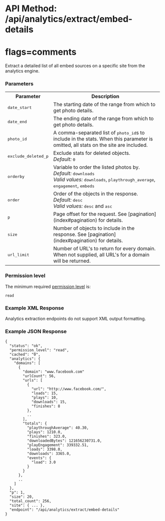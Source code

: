 # API Method: /api/analytics/extract/embed-details
# flags=comments

Extract a detailed list of all embed sources on a specific site from the analytics engine.

### Parameters

<table class="pretty">
  <tr><th>Parameter</th><th>Description</th></tr>
  <tr>
    <td><tt>date_start</tt></td>
    <td>The starting date of the range from which to get photo details.</td>
  </tr>
  <tr>
    <td><tt>date_end</tt></td>
    <td>The ending date of the range from which to get photo details.</td>
  </tr>
  <tr>
    <td><tt>photo_id</tt></td>
    <td>A comma-separated list of <tt>photo_id</tt>s to include in the stats. When this parameter is omitted, all stats on the site are included.</td>
  </tr>
  <tr>
    <td><tt>exclude_deleted_p</tt></td>
    <td>
      Exclude stats for deleted objects.<br/>
      <i>Default:</i> <tt>0</tt>
    </td>
  </tr>
  <tr>
    <td>
      <tt>orderby</tt>
    </td>
    <td>
      Variable to order the listed photos by.<br/>
      <i>Default:</i> <tt>downloads</tt><br/>
      <i>Valid values:</i> <tt>downloads</tt>, <tt>playthrough_average</tt>, <tt>engagement</tt>, <tt>embeds</tt>
    </td>
  </tr>
  <tr>
    <td>
      <tt>order</tt>
    </td>
    <td>
      Order of the objects in the response.<br/>
      <i>Default:</i> <tt>desc</tt><br/>
      <i>Valid values:</i> <tt>desc</tt> and <tt>asc</tt>
    </td>
  </tr>
  <tr>
    <td>
      <tt>p</tt>
    </td>
    <td>
      Page offset for the request. See [pagination](index#pagination) for details.
    </td>
  </tr>
  <tr>
    <td>
      <tt>size</tt>
    </td>
    <td>
      Number of objects to include in the response. See [pagination](index#pagination) for details.
    </td>
  </tr>
  <tr>
    <td>
      <tt>url_limit</tt>
    </td>
    <td>
      Number of URL's to return for every domain. When not supplied, all URL's for a domain will be returned.
    </td>
  </tr>
</table>

### Permission level 

The minimum required [permission level](index#permission-level) is:

    read


### Example XML Response

Analytics extraction endpoints do not support XML output formatting.

### Example JSON Response

    {
      "status": "ok", 
      "permission_level": "read",
      "cached": "0",
      "analytics": {
        "domains": [
          {
            "domain": "www.facebook.com"
            "urlCount": 56,
            "urls": [
              {
                "url": "http://www.facebook.com/",
                "loads": 15,
                "plays": 10,
                "downloads": 15,
                "finishes": 8
              },
              ..
            ],
            "totals": {
              "playthroughAverage": 40.30,
              "plays": 1210.0,
              "finishes": 323.0,
              "downloadedBytes": 121656230731.0,
              "playEngagement": 339332.51,
              "loads": 3398.0,
              "downloads": 3365.0,
              "events": {
                "load": 3.0
              }
            }
          },
          ..
        ]
      },
      "p": 1,
      "size": 20,
      "total_count": 256,
      "site": { ... },
      "endpoint": "/api/analytics/extract/embed-details"
    }
